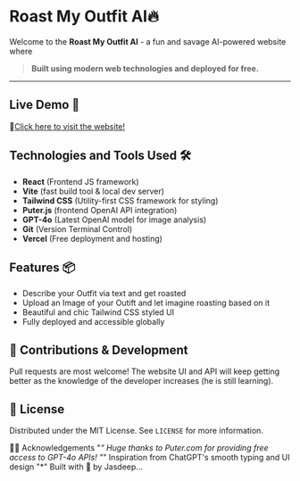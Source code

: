 # Roast My Outfit AI🔥

Welcome to the **Roast My Outfit AI** - a fun and savage AI-powered website where 

>**Built using modern web technologies and deployed for free.**
---

## Live Demo 👘 
🔗[Click here to visit the website!](https://roast-my-outfit.vercel.app/)

## Technologies and Tools Used 🛠️ 

- **React** (Frontend JS framework)
- **Vite** (fast build tool & local dev server)
- **Tailwind CSS** (Utility-first CSS framework for styling)
- **Puter.js** (frontend OpenAI API integration)
- **GPT-4o** (Latest OpenAI model for image analysis)
- **Git** (Version Terminal Control)
- **Vercel** (Free deployment and hosting)

## Features 📦

- Describe your Outfit via text and get roasted
- Upload an Image of your Outift and let imagine roasting based on it
- Beautiful and chic Tailwind CSS styled UI
- Fully deployed and accessible globally

## 🤝 Contributions & Development

Pull requests are most welcome! The website UI and API will keep getting better as the knowledge of the developer increases (he is still learning).

## 📜 License

Distributed under the MIT License. See `LICENSE` for more information.

🙌🏼 Acknowledgements
"*" Huge thanks to Puter.com for providing free access to GPT-4o APIs!
"*" Inspiration from ChatGPT's smooth typing and UI design
"*" Built with 💖 by Jasdeep...
